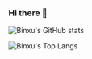 ### Hi there 👋



![Binxu's GitHub stats](https://github-readme-stats.vercel.app/api?username=Animadversio&show_icons=true&bg_color=30,e96443,904e95&title_color=fff&text_color=fff)

![Binxu's Top Langs](https://github-readme-stats.vercel.app/api/top-langs/?username=Animadversio&hide=Jupyter%20Notebook)

<!--
**Animadversio/Animadversio** is a ✨ _special_ ✨ repository because its `README.md` (this file) appears on your GitHub profile.

Here are some ideas to get you started:

- 🔭 I’m currently working on ...
- 🌱 I’m currently learning ...
- 👯 I’m looking to collaborate on ...
- 🤔 I’m looking for help with ...
- 💬 Ask me about ...
- 📫 How to reach me: ...
- 😄 Pronouns: ...
- ⚡ Fun fact: ...
-->
